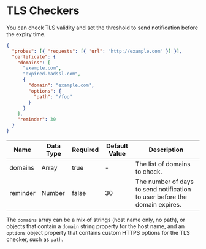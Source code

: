 # TLS Checkers

You can check TLS validity and set the threshold to send notification before the expiry time.

```json
{
  "probes": [{ "requests": [{ "url": "http://example.com" }] }],
  "certificate": {
    "domains": [
      "example.com",
      "expired.badssl.com",
      {
        "domain": "example.com",
        "options": {
          "path": "/foo"
        }
      }
    ],
    "reminder": 30
  }
}
```

| Name     | Data Type | Required | Default Value | Description                                                                |
| -------- | --------- | -------- | ------------- | -------------------------------------------------------------------------- |
| domains  | Array     | true     | -             | The list of domains to check.                                              |
| reminder | Number    | false    | 30            | The number of days to send notification to user before the domain expires. |

The `domains` array can be a mix of strings (host name only, no path), or objects
that contain a `domain` string property for the host name, and an `options` object
property that contains custom HTTPS options for the TLS checker, such as `path`.
